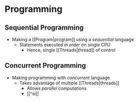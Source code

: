 # Programming

## Sequential Programming

- Making a [[Program|program]] using a *sequential* language
	- Statements executed *in order* on *single* CPU
		- Hence, single [[Threads|thread]] of control

## Concurrent Programming

- Making programming with *concurrent* language
	- Takes advantage of multiple [[Threads|threads]] 
		- Allows *parallel computations*
		- [[^si]]